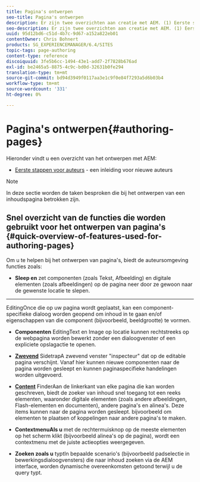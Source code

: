 ```yaml
---
title: Pagina's ontwerpen
seo-title: Pagina's ontwerpen
description: Er zijn twee overzichten aan creatie met AEM. (1) Eerste stappen voor auteurs - een inleiding voor nieuwe auteurs, en (2) snelle gids voor het ontwerpen van pagina's - een snelle gids (op hoog niveau) aan de belangrijkste acties.
seo-description: Er zijn twee overzichten aan creatie met AEM. (1) Eerste stappen voor auteurs - een inleiding voor nieuwe auteurs, en (2) snelle gids voor het ontwerpen van pagina's - een snelle gids (op hoog niveau) aan de belangrijkste acties.
uuid: 95d12bd6-c51d-4b7c-9d67-a152a822eb01
contentOwner: Chris Bohnert
products: SG_EXPERIENCEMANAGER/6.4/SITES
topic-tags: page-authoring
content-type: reference
discoiquuid: 3fe5b6cc-1494-43e1-add7-2f7828b676ad
exl-id: be2465a5-8875-4c9c-bd0d-32631b0fe294
translation-type: tm+mt
source-git-commit: bd94d3949f0117aa3e1c9f0e84f7293a5d6b03b4
workflow-type: tm+mt
source-wordcount: '331'
ht-degree: 0%

---
```


# Pagina&#39;s ontwerpen{#authoring-pages}

Hieronder vindt u een overzicht van het ontwerpen met AEM:

* [Eerste stappen voor auteurs](/help/sites-classic-ui-authoring/classic-page-author-first-steps.md)  - een inleiding voor nieuwe auteurs

>[!NOTE]
>
>In deze sectie worden de taken besproken die bij het ontwerpen van een inhoudspagina betrokken zijn. <!-- There are many additional features closely related to page authoring, these are covered under [Site and Page Features](/sites-classic-ui-authoring/classic-feature.md). -->

## Snel overzicht van de functies die worden gebruikt voor het ontwerpen van pagina&#39;s {#quick-overview-of-features-used-for-authoring-pages}

Om u te helpen bij het ontwerpen van pagina&#39;s, biedt de auteursomgeving functies zoals:

* **Sleep en**
zet componenten (zoals Tekst, Afbeelding) en digitale elementen (zoals afbeeldingen) op de pagina neer door ze gewoon naar de gewenste locatie te slepen.

* ****
EditingOnce die op uw pagina wordt geplaatst, kan een component-specifieke dialoog worden geopend om inhoud in te gaan en/of eigenschappen van die component (bijvoorbeeld, beeldgrootte) te vormen.

* **Componenten**
EditingText en Image op locatie kunnen rechtstreeks op de webpagina worden bewerkt zonder een dialoogvenster of een expliciete opslagactie te openen.

* **[Zwevend](/help/sites-classic-ui-authoring/classic-page-author-env-tools.md#sidekickclassicui)**
SidetrapA zwevend venster &quot;inspecteur&quot; dat op de editable pagina verschijnt. Vanaf hier kunnen nieuwe componenten naar de pagina worden gesleept en kunnen paginaspecifieke handelingen worden uitgevoerd.

* **[Content](/help/sites-classic-ui-authoring/classic-page-author-env-tools.md#thecontentfinderclassicui)**
FinderAan de linkerkant van elke pagina die kan worden geschreven, biedt de zoeker van inhoud snel toegang tot een reeks elementen, waaronder digitale elementen (zoals andere afbeeldingen, Flash-elementen en documenten), andere pagina&#39;s en alinea&#39;s. Deze items kunnen naar de pagina worden gesleept. bijvoorbeeld om elementen te plaatsen of koppelingen naar andere pagina&#39;s te maken.

* **ContextmenuAls u**
met de rechtermuisknop op de meeste elementen op het scherm klikt (bijvoorbeeld alinea&#39;s op de pagina), wordt een contextmenu met de juiste actieopties weergegeven.

* **Zoeken zoals u**
typtIn bepaalde scenario&#39;s (bijvoorbeeld padselectie in bewerkingsdialoogvensters) die naar inhoud zoeken via de AEM interface, worden dynamische overeenkomsten getoond terwijl u de query typt.
